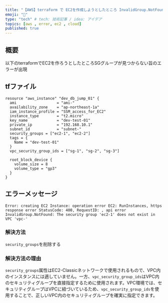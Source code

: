 ```yaml
---
title: "【AWS】terraform で EC2を作成しようとしたところ InvalidGroup.NotFound が出る"
emoji: "🌚"
type: "tech" # tech: 技術記事 / idea: アイデア
topics: [aws , error, ec2 , cloud]
published: true
---
```


## 概要

以下のterraformでEC2を作ろうとしたところSGグループが見つからない旨のエラーが出現

## tfファイル
```
resource "aws_instance" "dev_db_jump_01" {
  ami                  = "ami-"
  availability_zone    = "ap-northeast-1a"
  iam_instance_profile = "SSM_access_for_EC2"
  instance_type        = "t2.micro"
  key_name             = "dev-test-01"
  private_ip           = "192.168.10.1"
  subnet_id            = "subnet-"
  security_groups = ["ec2-1", "ec2-2"]
  tags = {
    Name = "dev-test-01"
  }
  vpc_security_group_ids = ["sg-1", "sg-2", "sg-3"]

  root_block_device {
    volume_size = 8
    volume_type = "gp3"
  }
}
```

## エラーメッセージ
```
Error: creating EC2 Instance: operation error EC2: RunInstances, https response error StatusCode: 400, RequestID: , api error InvalidGroup.NotFound: The security group 'ec2-1' does not exist in VPC 'vpc-'
```

### 解決方法

`security_groups`を削除する

### 解決方法の理由

`security_groups`属性はEC2-Classicネットワークで使用されるもので、VPC内のインスタンスには適していません。一方、`vpc_security_group_ids`はVPC内のセキュリティグループを直接指定するために使用されます。VPC環境では、セキュリティグループはVPCに紐づいているため、`vpc_security_group_ids`を使用することで、正しいVPC内のセキュリティグループを確実に指定できます。

